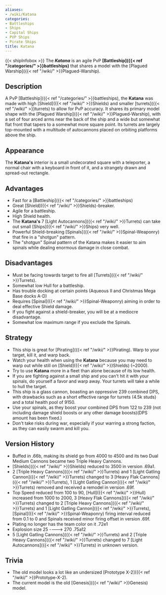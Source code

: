 ```yaml
---
aliases:
- /wiki/Katana
categories:
- Battleships
- Ships
- Capital Ships
- PVP Ships
- Pirate Ships
title: Katana
---
```


{{< shipInfobox >}} The **_Katana_** is an agile PvP **[Battleship]({{< ref "/categories/" >}}battleships)** that shares a model with the [Plagued Warship]({{< ref "/wiki/" >}}Plagued-Warship). 

## Description

A PvP [Battleship]({{< ref "/categories/" >}}battleships), the **Katana** was made with high [Shield]({{< ref "/wiki/" >}}Shields) and smaller [turrets]({{< ref "/wiki/" >}}turrets) to allow for PvP accuracy. It shares its primary model shape with the [Plagued Warship]({{< ref "/wiki/" >}}Plagued-Warship), with a set of four arced arms near the back of the ship and a wide but somewhat flat front that tapers to a somewhat more square point. Its turrets are largely top-mounted with a multitude of autocannons placed on orbiting platforms above the ship.

## Appearance

The **Katana's** interior is a small undecorated square with a teleporter, a normal chair with a keyboard in front of it, and a strangely drawn and spread-out rectangle.

## Advantages

- Fast for a [Battleship]({{< ref "/categories/" >}}battleships)
- Great [Shield]({{< ref "/wiki/" >}}Shields)-breaker.
- Agile for a battleship.
- High Shield health.
- The **Katana's** 7 [Light Autocannons]({{< ref "/wiki/" >}}Turrets) can take out small [Ships]({{< ref "/wiki/" >}}Ships) very well.
- Powerful Shield-breaking [Spinals]({{< ref "/wiki/" >}}Spinal-Weaponry) that fire in a "shotgun" pattern.
- The "shotgun" Spinal pattern of the Katana makes it easier to aim spinals while dealing enormous damage in close combat.

## Disadvantages

- Must be facing towards target to fire all [Turrets]({{< ref "/wiki/" >}}Turrets).
- Somewhat low Hull for a battleship.
- Has trouble docking at certain points (Aqueous II and Christmas Mega Base docks A-D)
- Requires [Spinal]({{< ref "/wiki/" >}}Spinal-Weaponry) aiming in order to deal effective Shield damage.
- If you fight against a shield-breaker, you will be at a mediocre disadvantage.
- Somewhat low maximum range if you exclude the Spinals.

## Strategy

- This ship is great for [Pirating]({{< ref "/wiki/" >}}Pirating). Warp to your target, kill it, and warp back.
- Watch your health when using the **Katana** because you may need to warp out while still on [Shield]({{< ref "/wiki/" >}}Shields) (~2000).
- Try to use **Katana** more in a fleet than alone because of its low health.
- If you are fighting against a small ship and you can't hit it with your spinals, do yourself a favor and warp away. Your turrets will take a while to hull the target.
- This ship is a glass cannon, boasting an oppressive 239 combined DPS, with drawbacks such as a short effective range for turrets (4.5k studs) and a total health pool of 9150.
- Use your spinals, as they boost your combined DPS from 122 to 239 (not including damage shield boosts or any other damage boosts)(DPS amount has been fixed.)
- Don't take risks during war, especially if your warring a strong faction, as they can easily swarm and kill you.

## Version History 

- Buffed in .66b, making its shield go from 4000 to 4500 and its two Dual Medium Cannons became two Triple Heavy Cannons.
- [Shields]({{< ref "/wiki/" >}}Shields) reduced to 3500 in version .69a1.
- 2 [Triple Heavy Cannons]({{< ref "/wiki/" >}}Turrets) and 1 [Light Gatling Cannon]({{< ref "/wiki/" >}}Turrets) changed to 3 [Heavy Flak Cannons]({{< ref "/wiki/" >}}Turrets), 1 [Light Gatling Cannon]({{< ref "/wiki/" >}}Turrets) removed and received a remodel in version .69f.
- Top Speed reduced from 100 to 90, [Hull]({{< ref "/wiki/" >}}Hull) increased from 1000 to 2000, 3 [Heavy Flak Cannons]({{< ref "/wiki/" >}}Turrets) changed to 2 [Triple Heavy Cannons]({{< ref "/wiki/" >}}Turrets) and 1 [Light Gatling Cannon]({{< ref "/wiki/" >}}Turrets), [Spinal]({{< ref "/wiki/" >}}Spinal-Weaponry) firing interval reduced from 0.1 to 0 and Spinals received minor firing offset in version .69f.
- Plating no longer has the team color on it .72e1
- Explosion size 25 ----> 270 .75a12
- 5 [Light Gatling Cannons]({{< ref "/wiki/" >}}Turrets) and 2 [Triple Heavy Cannons]({{< ref "/wiki/" >}}Turrets) changed to 7 [Light Autocannons]({{< ref "/wiki/" >}}Turrets) in unknown version.

## Trivia

- The old model looks a lot like an undersized [Prototype X-2]({{< ref "/wiki/" >}}Prototype-X-2).
- The current model is the old [Genesis]({{< ref "/wiki/" >}}Genesis) model.
